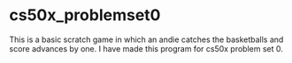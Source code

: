 # cs50x_problemset0
This is a basic scratch game in which an andie catches the basketballs and score advances by one. I have made this program for cs50x problem set 0.

